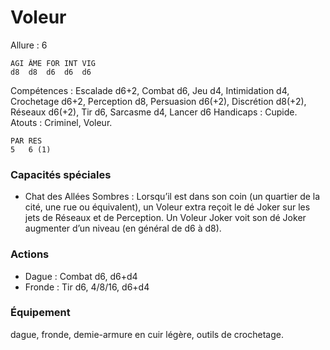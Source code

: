 # Voleur

Allure : 6

	AGI	ÂME	FOR	INT	VIG
	d8	d8	d6	d6	d6

Compétences : Escalade d6+2, Combat d6, Jeu d4, Intimidation d4, Crochetage d6+2, Perception d8, Persuasion d6(+2), Discrétion d8(+2), Réseaux d6(+2), Tir d6, Sarcasme d4, Lancer d6
Handicaps : Cupide.
Atouts : Criminel, Voleur.

	PAR	RES
	5	6 (1)

### Capacités spéciales
- Chat des Allées Sombres : Lorsqu’il est dans son coin (un quartier de la cité, une rue ou équivalent), un Voleur extra reçoit le dé Joker sur les jets de Réseaux et de Perception. Un Voleur Joker voit son dé Joker augmenter d’un niveau (en général de d6 à d8).

### Actions
- Dague : Combat d6, d6+d4
- Fronde : Tir d6, 4/8/16, d6+d4

### Équipement
dague, fronde, demie-armure en cuir légère, outils de crochetage.

